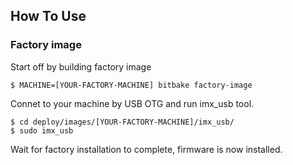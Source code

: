## How To Use

### Factory image
Start off by building factory image
```
$ MACHINE=[YOUR-FACTORY-MACHINE] bitbake factory-image
```


Connet to your machine by USB OTG and run imx_usb tool.
```
$ cd deploy/images/[YOUR-FACTORY-MACHINE]/imx_usb/
$ sudo imx_usb
```

Wait for factory installation to complete, firmware is now installed.
